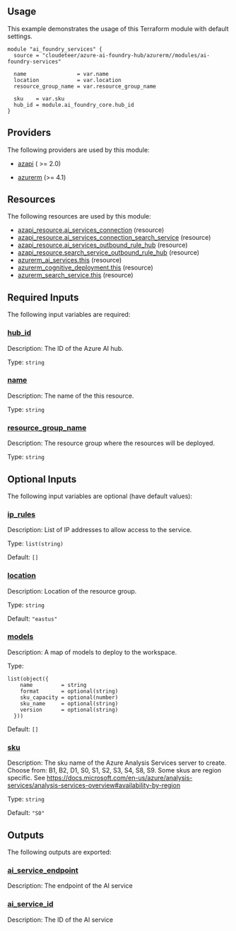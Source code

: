 <!-- BEGIN_TF_DOCS -->
## Usage

This example demonstrates the usage of this Terraform module with default settings.

```hcl
module "ai_foundry_services" {
  source = "cloudeteer/azure-ai-foundry-hub/azurerm//modules/ai-foundry-services"

  name                = var.name
  location            = var.location
  resource_group_name = var.resource_group_name

  sku    = var.sku
  hub_id = module.ai_foundry_core.hub_id
}
```

## Providers

The following providers are used by this module:

- <a name="provider_azapi"></a> [azapi](#provider\_azapi) ( >= 2.0)

- <a name="provider_azurerm"></a> [azurerm](#provider\_azurerm) (>= 4.1)



## Resources

The following resources are used by this module:

- [azapi_resource.ai_services_connection](https://registry.terraform.io/providers/azure/azapi/latest/docs/resources/resource) (resource)
- [azapi_resource.ai_services_connection_search_service](https://registry.terraform.io/providers/azure/azapi/latest/docs/resources/resource) (resource)
- [azapi_resource.ai_services_outbound_rule_hub](https://registry.terraform.io/providers/azure/azapi/latest/docs/resources/resource) (resource)
- [azapi_resource.search_service_outbound_rule_hub](https://registry.terraform.io/providers/azure/azapi/latest/docs/resources/resource) (resource)
- [azurerm_ai_services.this](https://registry.terraform.io/providers/hashicorp/azurerm/latest/docs/resources/ai_services) (resource)
- [azurerm_cognitive_deployment.this](https://registry.terraform.io/providers/hashicorp/azurerm/latest/docs/resources/cognitive_deployment) (resource)
- [azurerm_search_service.this](https://registry.terraform.io/providers/hashicorp/azurerm/latest/docs/resources/search_service) (resource)

## Required Inputs

The following input variables are required:

### <a name="input_hub_id"></a> [hub\_id](#input\_hub\_id)

Description: The ID of the Azure AI hub.

Type: `string`

### <a name="input_name"></a> [name](#input\_name)

Description: The name of the this resource.

Type: `string`

### <a name="input_resource_group_name"></a> [resource\_group\_name](#input\_resource\_group\_name)

Description: The resource group where the resources will be deployed.

Type: `string`

## Optional Inputs

The following input variables are optional (have default values):

### <a name="input_ip_rules"></a> [ip\_rules](#input\_ip\_rules)

Description: List of IP addresses to allow access to the service.

Type: `list(string)`

Default: `[]`

### <a name="input_location"></a> [location](#input\_location)

Description: Location of the resource group.

Type: `string`

Default: `"eastus"`

### <a name="input_models"></a> [models](#input\_models)

Description: A map of models to deploy to the workspace.

Type:

```hcl
list(object({
    name         = string
    format       = optional(string)
    sku_capacity = optional(number)
    sku_name     = optional(string)
    version      = optional(string)
  }))
```

Default: `[]`

### <a name="input_sku"></a> [sku](#input\_sku)

Description: The sku name of the Azure Analysis Services server to create. Choose from: B1, B2, D1, S0, S1, S2, S3, S4, S8, S9. Some skus are region specific. See https://docs.microsoft.com/en-us/azure/analysis-services/analysis-services-overview#availability-by-region

Type: `string`

Default: `"S0"`

## Outputs

The following outputs are exported:

### <a name="output_ai_service_endpoint"></a> [ai\_service\_endpoint](#output\_ai\_service\_endpoint)

Description: The endpoint of the AI service

### <a name="output_ai_service_id"></a> [ai\_service\_id](#output\_ai\_service\_id)

Description: The ID of the AI service
<!-- END_TF_DOCS -->
